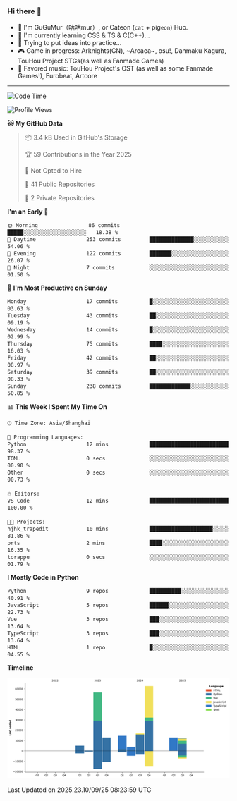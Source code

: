 ### Hi there 👋

- 🧐 I'm GuGuMur（咕咕mur）, or Cateon (`cat` + pig`eon`) Huo.
- 🌱 I'm currently learning CSS & TS & C(C++)...
- 🤔 Trying to put ideas into practice...
- 🎮 Game in progress: Arknights(CN), ~Arcaea~, osu!, Danmaku Kagura, TouHou Project STGs(as well as Fanmade Games)
- 🎵 Favored music: TouHou Project's OST (as well as some Fanmade Games!), Eurobeat, Artcore

----
<!--START_SECTION:waka-->
![Code Time](http://img.shields.io/badge/Code%20Time-83%20hrs%2010%20mins-blue)

![Profile Views](http://img.shields.io/badge/Profile%20Views-2-blue)

**🐱 My GitHub Data** 

> 📦 3.4 kB Used in GitHub's Storage 
 > 
> 🏆 59 Contributions in the Year 2025
 > 
> 🚫 Not Opted to Hire
 > 
> 📜 41 Public Repositories 
 > 
> 🔑 2 Private Repositories 
 > 
**I'm an Early 🐤** 

```text
🌞 Morning                86 commits          █████░░░░░░░░░░░░░░░░░░░░   18.38 % 
🌆 Daytime                253 commits         ██████████████░░░░░░░░░░░   54.06 % 
🌃 Evening                122 commits         ███████░░░░░░░░░░░░░░░░░░   26.07 % 
🌙 Night                  7 commits           ░░░░░░░░░░░░░░░░░░░░░░░░░   01.50 % 
```
📅 **I'm Most Productive on Sunday** 

```text
Monday                   17 commits          █░░░░░░░░░░░░░░░░░░░░░░░░   03.63 % 
Tuesday                  43 commits          ██░░░░░░░░░░░░░░░░░░░░░░░   09.19 % 
Wednesday                14 commits          █░░░░░░░░░░░░░░░░░░░░░░░░   02.99 % 
Thursday                 75 commits          ████░░░░░░░░░░░░░░░░░░░░░   16.03 % 
Friday                   42 commits          ██░░░░░░░░░░░░░░░░░░░░░░░   08.97 % 
Saturday                 39 commits          ██░░░░░░░░░░░░░░░░░░░░░░░   08.33 % 
Sunday                   238 commits         █████████████░░░░░░░░░░░░   50.85 % 
```


📊 **This Week I Spent My Time On** 

```text
🕑︎ Time Zone: Asia/Shanghai

💬 Programming Languages: 
Python                   12 mins             █████████████████████████   98.37 % 
TOML                     0 secs              ░░░░░░░░░░░░░░░░░░░░░░░░░   00.90 % 
Other                    0 secs              ░░░░░░░░░░░░░░░░░░░░░░░░░   00.73 % 

🔥 Editors: 
VS Code                  12 mins             █████████████████████████   100.00 % 

🐱‍💻 Projects: 
hjhk_trapedit            10 mins             ████████████████████░░░░░   81.86 % 
prts                     2 mins              ████░░░░░░░░░░░░░░░░░░░░░   16.35 % 
torappu                  0 secs              ░░░░░░░░░░░░░░░░░░░░░░░░░   01.79 % 
```

**I Mostly Code in Python** 

```text
Python                   9 repos             ██████████░░░░░░░░░░░░░░░   40.91 % 
JavaScript               5 repos             ██████░░░░░░░░░░░░░░░░░░░   22.73 % 
Vue                      3 repos             ███░░░░░░░░░░░░░░░░░░░░░░   13.64 % 
TypeScript               3 repos             ███░░░░░░░░░░░░░░░░░░░░░░   13.64 % 
HTML                     1 repo              █░░░░░░░░░░░░░░░░░░░░░░░░   04.55 % 
```



**Timeline**

![Lines of Code chart](https://raw.githubusercontent.com/GuGuMur/GuGuMur/main/assets/bar_graph.png)


 Last Updated on 2025.23.10/09/25 08:23:59 UTC
<!--END_SECTION:waka-->

<!-- ![Metrics](https://metrics.lecoq.io/GuGuMur?template=classic&config.timezone=Asia%2FShanghai) -->

